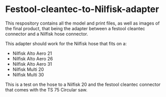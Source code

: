 # Festool-cleantec-to-Nilfisk-adapter
This respository contains all the model and print files, as well as images of the final product, that being the adapter between a festool cleantec connector and a Nilfisk hose connector. 

This adapter should work for the Nilfisk hose that fits on a:
 - Nilfisk Alto Aero 21
 - Nilfisk Alto Aero 26
 - Nilfisk Alto Aero 31
 - Nilfisk Multi 20
 - Nilfisk Multi 30

This is a test on the hose to a Nilfisk 20 and the festool cleantec connector that comes with the TS 75 Circular saw.
